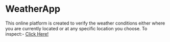 # WeatherApp

This online platform is created to verify the weather conditions either where you are currently located or at any specific location you choose.
To inspect:- <a href="https://sumitkandpal3.github.io/WeatherApp/">Click Here!</a>

